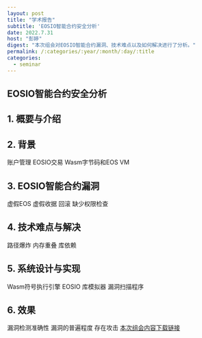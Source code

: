 ```yaml
---
layout: post
title: "学术报告"
subtitle: 'EOSIO智能合约安全分析'
date: 2022.7.31
host: "彭婷"
digest: "本次组会对EOSIO智能合约漏洞、技术难点以及如何解决进行了分析。"
permalink: /:categories/:year/:month/:day/:title
categories:
  - seminar
---
```

## EOSIO智能合约安全分析

## 1. 概要与介绍
## 2. 背景
账户管理
EOSIO交易
Wasm字节码和EOS VM
## 3. EOSIO智能合约漏洞 
虚假EOS
虚假收据
回滚
缺少权限检查
## 4. 技术难点与解决
路径爆炸
内存重叠
库依赖
## 5. 系统设计与实现
Wasm符号执行引擎
EOSIO 库模拟器
漏洞扫描程序
## 6. 效果
漏洞检测准确性
漏洞的普遍程度
存在攻击
[本次组会内容下载链接](https://github.com/xxycfhb/pku_exploit_files/blob/main/seminar/Java%E5%AE%A1%E8%AE%A1%E5%85%A5%E9%97%A8.pptx)
